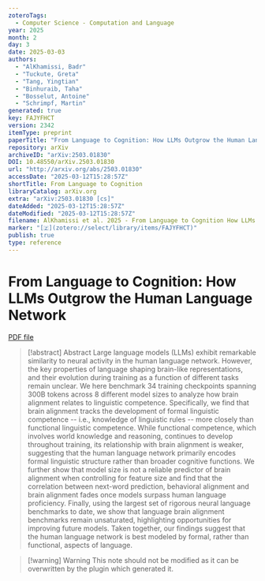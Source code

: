 ```yaml
---
zoteroTags:
  - Computer Science - Computation and Language
year: 2025
month: 2
day: 3
date: 2025-03-03
authors:
  - "AlKhamissi, Badr"
  - "Tuckute, Greta"
  - "Tang, Yingtian"
  - "Binhuraib, Taha"
  - "Bosselut, Antoine"
  - "Schrimpf, Martin"
generated: true
key: FAJYFHCT
version: 2342
itemType: preprint
paperTitle: "From Language to Cognition: How LLMs Outgrow the Human Language Network"
repository: arXiv
archiveID: "arXiv:2503.01830"
DOI: 10.48550/arXiv.2503.01830
url: "http://arxiv.org/abs/2503.01830"
accessDate: "2025-03-12T15:28:57Z"
shortTitle: From Language to Cognition
libraryCatalog: arXiv.org
extra: "arXiv:2503.01830 [cs]"
dateAdded: "2025-03-12T15:28:57Z"
dateModified: "2025-03-12T15:28:57Z"
filename: AlKhamissi et al. 2025 - From Language to Cognition How LLMs Outgrow the Human Language Network.pdf
marker: "[🇿](zotero://select/library/items/FAJYFHCT)"
publish: true
type: reference
---
```

# From Language to Cognition: How LLMs Outgrow the Human Language Network

[PDF file](/Papers/PDFs/AlKhamissi%20et%20al.%202025%20-%20From%20Language%20to%20Cognition%20How%20LLMs%20Outgrow%20the%20Human%20Language%20Network.pdf)

> [!abstract] Abstract
> Large language models (LLMs) exhibit remarkable similarity to neural activity in the human language network. However, the key properties of language shaping brain-like representations, and their evolution during training as a function of different tasks remain unclear. We here benchmark 34 training checkpoints spanning 300B tokens across 8 different model sizes to analyze how brain alignment relates to linguistic competence. Specifically, we find that brain alignment tracks the development of formal linguistic competence -- i.e., knowledge of linguistic rules -- more closely than functional linguistic competence. While functional competence, which involves world knowledge and reasoning, continues to develop throughout training, its relationship with brain alignment is weaker, suggesting that the human language network primarily encodes formal linguistic structure rather than broader cognitive functions. We further show that model size is not a reliable predictor of brain alignment when controlling for feature size and find that the correlation between next-word prediction, behavioral alignment and brain alignment fades once models surpass human language proficiency. Finally, using the largest set of rigorous neural language benchmarks to date, we show that language brain alignment benchmarks remain unsaturated, highlighting opportunities for improving future models. Taken together, our findings suggest that the human language network is best modeled by formal, rather than functional, aspects of language.

>[!warning] Warning
> This note should not be modified as it can be overwritten by the plugin which generated it.


